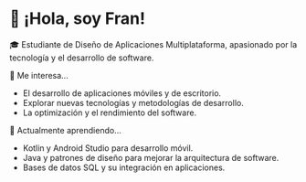 # 👋 ¡Hola, soy Fran!

🎓 Estudiante de Diseño de Aplicaciones Multiplataforma, apasionado por la tecnología y el desarrollo de software.

🚀 Me interesa...
- El desarrollo de aplicaciones móviles y de escritorio.
- Explorar nuevas tecnologías y metodologías de desarrollo.
- La optimización y el rendimiento del software.

🌱 Actualmente aprendiendo...
- Kotlin y Android Studio para desarrollo móvil.
- Java y patrones de diseño para mejorar la arquitectura de software.
- Bases de datos SQL y su integración en aplicaciones.

<!---
fraaaan02/fraaaan02 is a ✨ special ✨ repository because its `README.md` (this file) appears on your GitHub profile.
You can click the Preview link to take a look at your changes.
--->
